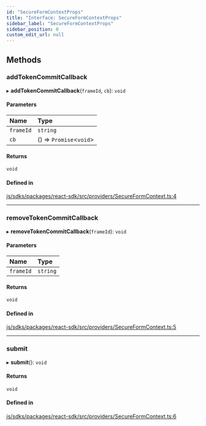 ```yaml
---
id: "SecureFormContextProps"
title: "Interface: SecureFormContextProps"
sidebar_label: "SecureFormContextProps"
sidebar_position: 0
custom_edit_url: null
---
```


## Methods

### addTokenCommitCallback

▸ **addTokenCommitCallback**(`frameId`, `cb`): `void`

#### Parameters

| Name | Type |
| :------ | :------ |
| `frameId` | `string` |
| `cb` | () => `Promise`<`void`\> |

#### Returns

`void`

#### Defined in

[js/sdks/packages/react-sdk/src/providers/SecureFormContext.ts:4](https://github.com/refinery-labs/lunasec-monorepo/blob/6b064f0/js/sdks/packages/react-sdk/src/providers/SecureFormContext.ts#L4)

___

### removeTokenCommitCallback

▸ **removeTokenCommitCallback**(`frameId`): `void`

#### Parameters

| Name | Type |
| :------ | :------ |
| `frameId` | `string` |

#### Returns

`void`

#### Defined in

[js/sdks/packages/react-sdk/src/providers/SecureFormContext.ts:5](https://github.com/refinery-labs/lunasec-monorepo/blob/6b064f0/js/sdks/packages/react-sdk/src/providers/SecureFormContext.ts#L5)

___

### submit

▸ **submit**(): `void`

#### Returns

`void`

#### Defined in

[js/sdks/packages/react-sdk/src/providers/SecureFormContext.ts:6](https://github.com/refinery-labs/lunasec-monorepo/blob/6b064f0/js/sdks/packages/react-sdk/src/providers/SecureFormContext.ts#L6)
